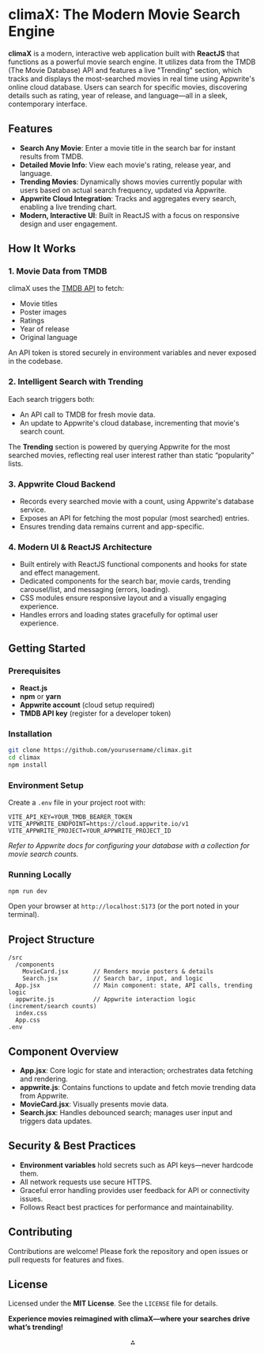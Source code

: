 
# climaX: The Modern Movie Search Engine

**climaX** is a modern, interactive web application built with **ReactJS** that functions as a powerful movie search engine. It utilizes data from the TMDB (The Movie Database) API and features a live "Trending" section, which tracks and displays the most-searched movies in real time using Appwrite's online cloud database. Users can search for specific movies, discovering details such as rating, year of release, and language—all in a sleek, contemporary interface.

## Features

- **Search Any Movie**: Enter a movie title in the search bar for instant results from TMDB.
- **Detailed Movie Info**: View each movie's rating, release year, and language.
- **Trending Movies**: Dynamically shows movies currently popular with users based on actual search frequency, updated via Appwrite.
- **Appwrite Cloud Integration**: Tracks and aggregates every search, enabling a live trending chart.
- **Modern, Interactive UI**: Built in ReactJS with a focus on responsive design and user engagement.


## How It Works

### 1. Movie Data from TMDB

climaX uses the [TMDB API](https://www.themoviedb.org/documentation/api) to fetch:

- Movie titles
- Poster images
- Ratings
- Year of release
- Original language

An API token is stored securely in environment variables and never exposed in the codebase.

### 2. Intelligent Search with Trending

Each search triggers both:

- An API call to TMDB for fresh movie data.
- An update to Appwrite's cloud database, incrementing that movie's search count.

The **Trending** section is powered by querying Appwrite for the most searched movies, reflecting real user interest rather than static “popularity” lists.

### 3. Appwrite Cloud Backend

- Records every searched movie with a count, using Appwrite's database service.
- Exposes an API for fetching the most popular (most searched) entries.
- Ensures trending data remains current and app-specific.


### 4. Modern UI \& ReactJS Architecture

- Built entirely with ReactJS functional components and hooks for state and effect management.
- Dedicated components for the search bar, movie cards, trending carousel/list, and messaging (errors, loading).
- CSS modules ensure responsive layout and a visually engaging experience.
- Handles errors and loading states gracefully for optimal user experience.


## Getting Started

### Prerequisites

- **React.js** 
- **npm** or **yarn**
- **Appwrite account** (cloud setup required)
- **TMDB API key** (register for a developer token)


### Installation

```bash
git clone https://github.com/yourusername/climax.git
cd climax
npm install
```


### Environment Setup

Create a `.env` file in your project root with:

```env
VITE_API_KEY=YOUR_TMDB_BEARER_TOKEN
VITE_APPWRITE_ENDPOINT=https://cloud.appwrite.io/v1
VITE_APPWRITE_PROJECT=YOUR_APPWRITE_PROJECT_ID
```

*Refer to Appwrite docs for configuring your database with a collection for movie search counts.*

### Running Locally

```bash
npm run dev
```

Open your browser at `http://localhost:5173` (or the port noted in your terminal).

## Project Structure

```
/src
  /components
    MovieCard.jsx       // Renders movie posters & details
    Search.jsx          // Search bar, input, and logic
  App.jsx               // Main component: state, API calls, trending logic
  appwrite.js           // Appwrite interaction logic (increment/search counts)
  index.css
  App.css
.env
```


## Component Overview

- **App.jsx**: Core logic for state and interaction; orchestrates data fetching and rendering.
- **appwrite.js**: Contains functions to update and fetch movie trending data from Appwrite.
- **MovieCard.jsx**: Visually presents movie data.
- **Search.jsx**: Handles debounced search; manages user input and triggers data updates.


## Security \& Best Practices

- **Environment variables** hold secrets such as API keys—never hardcode them.
- All network requests use secure HTTPS.
- Graceful error handling provides user feedback for API or connectivity issues.
- Follows React best practices for performance and maintainability.


## Contributing

Contributions are welcome! Please fork the repository and open issues or pull requests for features and fixes.

## License

Licensed under the **MIT License**. See the `LICENSE` file for details.

**Experience movies reimagined with climaX—where your searches drive what’s trending!**

<div style="text-align: center">⁂</div>

[^1]: App.jsx

